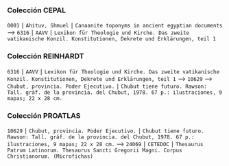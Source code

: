 ### Colección CEPAL
`0001` ∣ `Ahituv, Shmuel` ∣ `Canaanite toponyms in ancient egyptian documents` --> `6316` ∣ `AAVV` ∣ `Lexikon für Theologie und Kirche. Das zweite vatikanische Konzil. Konstitutionen, Dekrete und Erklärungen, teil 1`

### Colección REINHARDT
`6316` ∣ `AAVV` ∣ `Lexikon für Theologie und Kirche. Das zweite vatikanische Konzil. Konstitutionen, Dekrete und Erklärungen, teil 1` --> `10629`	--> `Chubut, provincia. Poder Ejecutivo.` ∣ `Chubut tiene futuro. Rawson: Tall. gráf. de la provincia. del Chubut, 1978. 67 p.: ilustraciones, 9 mapas; 22 x 28 cm.`


### Colección PROATLAS
`10629`	∣ `Chubut, provincia. Poder Ejecutivo.` ∣ `Chubut tiene futuro. Rawson: Tall. gráf. de la provincia. del Chubut, 1978. 67 p.: ilustraciones, 9 mapas; 22 x 28 cm.`  --> `24069` ∣ `CETEDOC` ∣ `Thesaurus Patrum Latinorum. Thesaurus Sancti Gregorii Magni. Corpus Christianorum. (Microfichas)`	